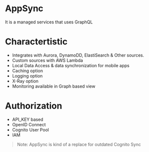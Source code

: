 # AppSync
It is a managed services that uses GraphQL

# Charactertistic
- Integrates with Aurora, DynamoDD, ElastiSearch & Other sources.
- Custom sources with AWS Lambda
- Local Data Access & data synchronization for mobile apps
- Caching option
- Logging option
- X-Ray option
- Monitoring available in Graph based view

# Authorization
- API_KEY based
- OpenID Connect
- Cognito User Pool
- IAM 

> Note: AppSync is kind of a replace for outdated Cognito Sync